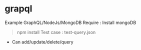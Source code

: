 # grapql
Example GraphQL/NodeJs/MongoDB
Require : Install mongoDB
>npm install
Test case : test-query.json
  * Can add/update/delete/query
